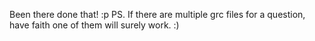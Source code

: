 Been there done that! :p
PS. If there are multiple grc files for a question, have faith one of them will surely work. :)
